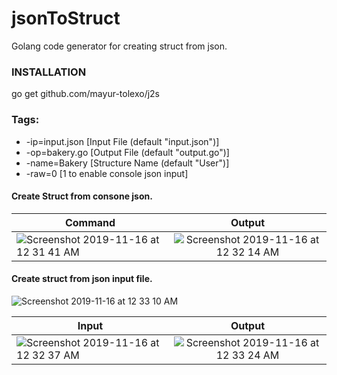 # jsonToStruct
Golang code generator for creating struct from json.

### INSTALLATION
go get github.com/mayur-tolexo/j2s

### Tags:
  - -ip=input.json [Input File (default "input.json")]
  - -op=bakery.go [Output File (default "output.go")]
  - -name=Bakery [Structure Name (default "User")]
  - -raw=0 [1 to enable console json input]

#### Create Struct from consone json.
| Command        | Output           |
| ------------- |:-------------:|
|![Screenshot 2019-11-16 at 12 31 41 AM](https://user-images.githubusercontent.com/20511920/68968935-bf928580-0809-11ea-8249-f3f91503ea4d.png)| ![Screenshot 2019-11-16 at 12 32 14 AM](https://user-images.githubusercontent.com/20511920/68968979-d9cc6380-0809-11ea-89ef-35942637395f.png) |






#### Create struct from json input file.
![Screenshot 2019-11-16 at 12 33 10 AM](https://user-images.githubusercontent.com/20511920/68968551-ddabb600-0808-11ea-84e7-2c54fbc5aef0.png)

| Input        | Output         |
| ------------- |:-------------:|
| ![Screenshot 2019-11-16 at 12 32 37 AM](https://user-images.githubusercontent.com/20511920/68968647-1ea3ca80-0809-11ea-961b-d3fc926d0252.png)| ![Screenshot 2019-11-16 at 12 33 24 AM](https://user-images.githubusercontent.com/20511920/68968696-3da25c80-0809-11ea-9c9d-0a0191244f55.png) |
